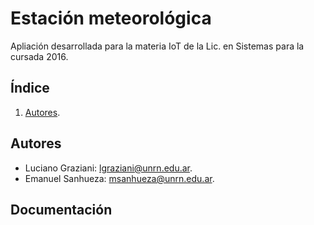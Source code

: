 # Estación meteorológica
Apliación desarrollada para la materia IoT de la Lic. en Sistemas para la cursada 2016.

## Índice
1. [Autores](#autores).

## Autores
- Luciano Graziani: <lgraziani@unrn.edu.ar>.
- Emanuel Sanhueza: <msanhueza@unrn.edu.ar>.

## Documentación
